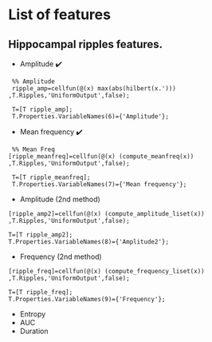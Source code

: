 # List of features

## Hippocampal ripples features.
- Amplitude :heavy_check_mark:
```
 %% Amplitude
 ripple_amp=cellfun(@(x) max(abs(hilbert(x.'))) ,T.Ripples,'UniformOutput',false);

 T=[T ripple_amp];
 T.Properties.VariableNames(6)={'Amplitude'};
 ```
- Mean frequency :heavy_check_mark:
```
 %% Mean Freq
[ripple_meanfreq]=cellfun(@(x) (compute_meanfreq(x)) ,T.Ripples,'UniformOutput',false);

 T=[T ripple_meanfreq];
 T.Properties.VariableNames(7)={'Mean frequency'};
 ```
- Amplitude (2nd method)
```
[ripple_amp2]=cellfun(@(x) (compute_amplitude_liset(x)) ,T.Ripples,'UniformOutput',false);

T=[T ripple_amp2];
T.Properties.VariableNames(8)={'Amplitude2'};
```
- Frequency (2nd method)
```
[ripple_freq]=cellfun(@(x) (compute_frequency_liset(x)) ,T.Ripples,'UniformOutput',false);

T=[T ripple_freq];
T.Properties.VariableNames(9)={'Frequency'};
```
- Entropy
- AUC
- Duration
